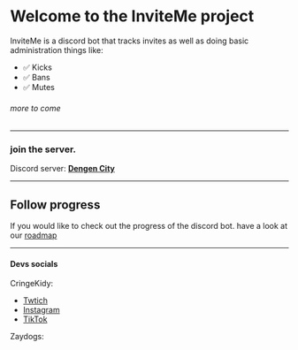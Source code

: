 # Welcome to the InviteMe project

InviteMe is a discord bot that tracks invites as well as doing basic administration things like: 
- ✅ Kicks
- ✅ Bans
- ✅ Mutes

###### *more to come*

---

### join the server. 

Discord server: **[Dengen City](https://discord.gg/aa5UT6xypW)**


---

## Follow progress
If you would like to check out the progress of the discord bot. have a look at our [roadmap](https://trello.com/b/1WKnc2rc/inviteme)


---

#### Devs socials
CringeKidy:
- [Twtich](https://www.twitch.tv/cringekidy)
- [Instagram](https://www.instagram.com/cringekidey/?hl=en)
- [TikTok](https://www.tiktok.com/@cringekidy)

Zaydogs: 